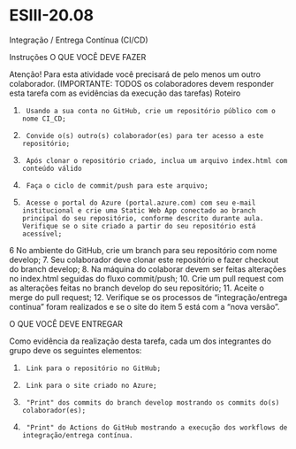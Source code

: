 # ESIII-20.08

Integração / Entrega Contínua (CI/CD)

Instruções
 O QUE VOCÊ DEVE FAZER 

Atenção! Para esta atividade você precisará de pelo menos um outro colaborador. 
(IMPORTANTE: TODOS os colaboradores devem responder esta tarefa com as evidências da execução das tarefas) 
 Roteiro 
1.      Usando a sua conta no GitHub, crie um repositório público com o nome CI_CD; 
2.      Convide o(s) outro(s) colaborador(es) para ter acesso a este repositório; 
3.      Após clonar o repositório criado, inclua um arquivo index.html com conteúdo válido  
4.      Faça o ciclo de commit/push para este arquivo; 
5.      Acesse o portal do Azure (portal.azure.com) com seu e-mail institucional e crie uma Static Web App conectado ao branch principal do seu repositório, conforme descrito durante aula. Verifique se o site criado a partir do seu repositório está acessível; 
6      No ambiente do GitHub, crie um branch para seu repositório com nome develop; 
7.      Seu colaborador deve clonar este repositório e fazer checkout do branch develop; 
8.      Na máquina do colaborar devem ser feitas alterações no index.html seguidas do fluxo commit/push; 
10.   Crie um pull request com as alterações feitas no branch develop do seu repositório; 
11.   Aceite o merge do pull request; 
12.   Verifique se os processos de “integração/entrega contínua” foram realizados e se o site do item 5 está com a “nova versão”. 

O QUE VOCÊ DEVE ENTREGAR

Como evidência da realização desta tarefa, cada um dos integrantes do grupo deve os seguintes elementos: 
1.      Link para o repositório no GitHub; 
2.      Link para o site criado no Azure; 
3.      "Print" dos commits do branch develop mostrando os commits do(s) colaborador(es); 
4.      "Print" do Actions do GitHub mostrando a execução dos workflows de integração/entrega contínua. 
